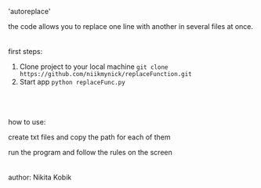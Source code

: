 
'autoreplace'

the code allows you to replace one line with another in several files at once.
<br />
<br />
<br />
first steps:

1. Clone project to your local machine
`git clone https://github.com/niikmynick/replaceFunction.git`
2. Start app
`python replaceFunc.py`

<br />
<br />
<br />
how to use:

create txt files and copy the path for each of them

run the program and follow the rules on the screen
<br />
<br />
<br />
author: Nikita Kobik
